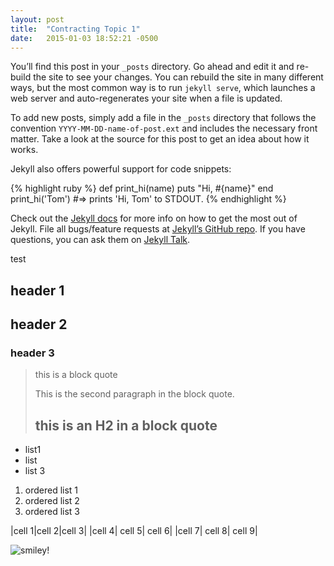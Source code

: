 ```yaml
---
layout: post
title:  "Contracting Topic 1"
date:   2015-01-03 18:52:21 -0500
---
```

You’ll find this post in your `_posts` directory. Go ahead and edit it and re-build the site to see your changes. You can rebuild the site in many different ways, but the most common way is to run `jekyll serve`, which launches a web server and auto-regenerates your site when a file is updated.

To add new posts, simply add a file in the `_posts` directory that follows the convention `YYYY-MM-DD-name-of-post.ext` and includes the necessary front matter. Take a look at the source for this post to get an idea about how it works.

Jekyll also offers powerful support for code snippets:

{% highlight ruby %}
def print_hi(name)
  puts "Hi, #{name}"
end
print_hi('Tom')
#=> prints 'Hi, Tom' to STDOUT.
{% endhighlight %}

Check out the [Jekyll docs][jekyll-docs] for more info on how to get the most out of Jekyll. File all bugs/feature requests at [Jekyll’s GitHub repo][jekyll-gh]. If you have questions, you can ask them on [Jekyll Talk][jekyll-talk].

[jekyll-docs]: http://jekyllrb.com/docs/home
[jekyll-gh]:   https://github.com/jekyll/jekyll
[jekyll-talk]: https://talk.jekyllrb.com/

test

## header 1

## header 2

### header 3

>this is a block quote
>
>This is the second paragraph in the block quote.
>
> ## this is an H2 in a block quote


- list1
- list
- list 3

1. ordered list 1
2. ordered list 2
3. ordered list 3


|cell 1|cell 2|cell 3|
|cell 4| cell 5| cell 6|
|cell 7| cell 8| cell 9|

![smiley](https://upload.wikimedia.org/wikipedia/commons/e/eb/Ash_Tree_-_geograph.org.uk_-_590710.jpg)! 
